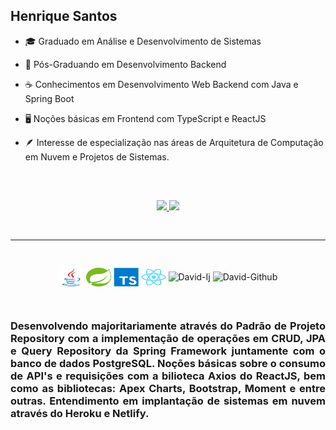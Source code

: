 ## Henrique Santos

- 🎓 Graduado em Análise e Desenvolvimento de Sistemas

- 📜 Pós-Graduando em Desenvolvimento Backend

- ☕ Conhecimentos em Desenvolvimento Web Backend com Java e Spring Boot

- 🖥️ Noções básicas em Frontend com TypeScript e ReactJS

- 🪶 Interesse de especialização nas áreas de Arquitetura de Computação em Nuvem e Projetos de Sistemas.
<br/>
<div align="center" style="padding: 30px; display: inline_block"> 
  <a href = "mailto:hbsantos720@gmail.com"><img src="https://img.shields.io/badge/-Gmail-%23333?style=for-the-badge&logo=gmail&logoColor=white" target="_blank">
  </a>
  <a href="https://www.linkedin.com/in/henrique-b-santos-1758351a3/" target="_blank"><img src="https://img.shields.io/badge/-LinkedIn-%230077B5?style=for-the-badge&logo=linkedin&logoColor=white" target="_blank">
  </a> 
</div>
<hr/>
<div align="center" style="padding: 30px; display: inline_block">
<img align="center" alt="Henri-Java" height="30" width="40" src="https://raw.githubusercontent.com/devicons/devicon/master/icons/java/java-original.svg">  
<img align="center" alt="Henri-Spring" height="30" width="40" src="https://raw.githubusercontent.com/devicons/devicon/master/icons/spring/spring-original.svg">
  <img align="center" alt="Henti-Ts" height="30" width="40" src="https://raw.githubusercontent.com/devicons/devicon/master/icons/typescript/typescript-plain.svg">
  <img align="center" alt="Henri-React" height="30" width="40" src="https://raw.githubusercontent.com/devicons/devicon/master/icons/react/react-original.svg">
  <img align="center" alt="David-Ij" height="30" width="40" src="https://cdn.jsdelivr.net/gh/devicons/devicon/icons/intellij/intellij-original.svg" />
  <img align="center" alt="David-Github" height="30" width="40" src="https://cdn.jsdelivr.net/gh/devicons/devicon/icons/postgresql/postgresql-original.svg" />
  </div>
<div align="justify">

 ### Desenvolvendo majoritariamente através do Padrão de Projeto Repository com a implementação de operações em CRUD, JPA e Query Repository da Spring Framework juntamente com o banco de dados PostgreSQL. Noções básicas sobre o consumo de API's e requisições com a bilioteca Axios do ReactJS, bem como as bibliotecas: Apex Charts, Bootstrap, Moment e entre outras. Entendimento em implantação de sistemas em nuvem através do Heroku e Netlify.
</div>
